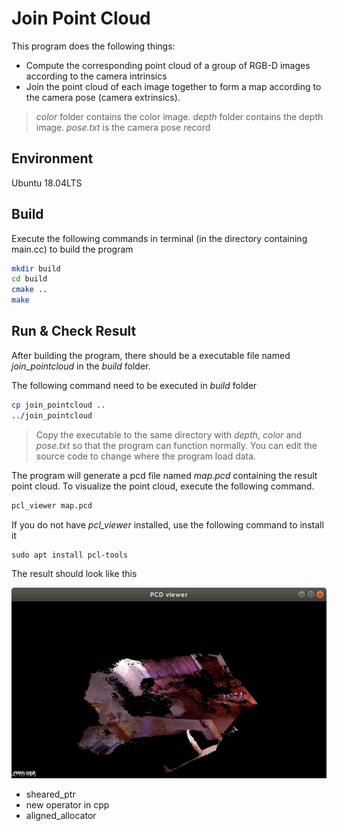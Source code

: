 # Join Point Cloud

This program does the following things:

* Compute the corresponding point cloud of a group of RGB-D images according to the camera intrinsics
* Join the point cloud of each image together to form a map according to the camera pose (camera extrinsics).

> *color* folder contains the color image. *depth* folder contains the depth image. *pose.txt* is the camera pose record

## Environment

Ubuntu 18.04LTS

## Build

Execute the following commands in terminal (in the directory containing main.cc) to build the program

```bash
mkdir build
cd build
cmake ..
make
```

## Run & Check Result

After building the program, there should be a executable file named *join_pointcloud* in the *build* folder. 

The following command need to be executed in *build* folder

```bash
cp join_pointcloud ..
../join_pointcloud
```

> Copy the executable to the same directory with *depth*, *color* and *pose.txt* so that the program can function normally. You can edit the source code to change where the program load data.

The program will generate a pcd file named *map.pcd* containing the result point cloud. To visualize the point cloud, execute the following command.

```bash
pcl_viewer map.pcd
```

If you do not have *pcl_viewer* installed, use the following command to install it

```
sudo apt install pcl-tools
```

The result should look like this

![result](./readme_img/result.png)

* sheared_ptr
* new operator in cpp
* aligned_allocator